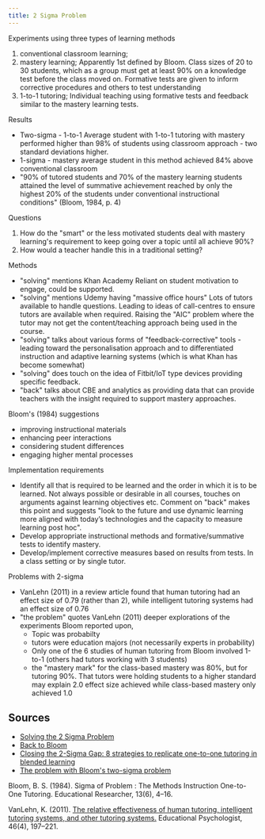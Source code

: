 ```yaml
---
title: 2 Sigma Problem
---
```

Experiments using three types of learning methods

1. conventional classroom learning;
2. mastery learning;
   Apparently 1st defined by Bloom. Class sizes of 20 to 30 students, which as a group must get at least 90% on a knowledge test before the class moved on.  Formative tests are given to inform corrective procedures and others to test understanding
3. 1-to-1 tutoring;
   Individual teaching using formative tests and feedback similar to the mastery learning tests.

Results

- Two-sigma - 1-to-1
  Average student with 1-to-1 tutoring with mastery performed higher than 98% of students using classroom approach - two standard deviations higher.
- 1-sigma - mastery
  average student in this method achieved 84% above conventional classroom
- "90% of tutored students and 70% of the mastery learning students attained the level of summative achievement reached by only the highest 20% of the students under conventional instructional conditions" (Bloom, 1984, p. 4)

Questions

1. How do the "smart" or the less motivated students deal with mastery learning's requirement to keep going over a topic until all achieve 90%?
2. How would a teacher handle this in a traditional setting?

Methods

- "solving" mentions Khan Academy
  Reliant on student motivation to engage, could be supported.
- "solving" mentions Udemy having "massive office hours"
  Lots of tutors available to handle questions. Leading to ideas of call-centres to ensure tutors are available when required. Raising the "AIC" problem where the tutor may not get the content/teaching approach being used in the course.
- "solving" talks about various forms of "feedback-corrective" tools - leading toward the personalisation approach and to differentiated instruction and adaptive learning systems (which is what Khan has become somewhat)
- "solving" does touch on the idea of Fitbit/IoT type devices providing specific feedback.
- "back" talks about CBE and analytics as providing data that can provide teachers with the insight required to support mastery approaches.

Bloom's (1984) suggestions

- improving instructional materials
- enhancing peer interactions
- considering student differences
- engaging higher mental processes

Implementation requirements

- Identify all that is required to be learned and the order in which it is to be learned.
  Not always possible or desirable in all courses, touches on arguments against learning objectives etc. Comment on "back" makes this point and suggests "look to the future and use dynamic learning more aligned with today’s technologies and the capacity to measure learning post hoc".
- Develop appropriate instructional methods and formative/summative tests to identify mastery.
- Develop/implement corrective measures based on results from tests.
  In a class setting or by single tutor.

Problems with 2-sigma

- VanLehn (2011) in a review article found that human tutoring had an effect size of 0.79 (rather than 2), while intelligent tutoring systems had an effect size of 0.76
- "the problem" quotes VanLehn (2011) deeper explorations of the experiments Bloom reported upon,
  - Topic was probabilty
  - tutors were education majors (not necessarily experts in probability)
  - Only one of the 6 studies of human tutoring from Bloom involved 1-to-1 (others had tutors working with 3 students)
  - the "mastery mark" for the class-based mastery was 80%, but for tutoring 90%.  That tutors were holding students to a higher standard may explain 2.0 effect size achieved while class-based mastery only achieved 1.0

## Sources

- [Solving the 2 Sigma Problem](http://www.2elearning.com/top-stories/item/56572-solving-the-2-sigma-problem)
- [Back to Bloom](http://www.christenseninstitute.org/blog/back-to-bloom/)
- [Closing the 2-Sigma Gap: 8 strategies to replicate one-to-one tutoring in blended learning](http://olc.onlinelearningconsortium.org/conference/2013/blended/closing-2-sigma-gap-eight-strategies-replicate-one-one-tutoring-blended-lear)
- [The problem with Bloom's two-sigma problem](http://www.isegoria.net/2013/04/the-problem-with-blooms-two-sigma-problem/)

Bloom, B. S. (1984). Sigma of Problem : The Methods Instruction One-to-One Tutoring. Educational Researcher, 13(6), 4–16.

VanLehn, K. (2011). [The relative effectiveness of human tutoring, intelligent tutoring systems, and other tutoring systems.](http://doi.org/10.1080/00461520.2011.611369) Educational Psychologist, 46(4), 197–221.